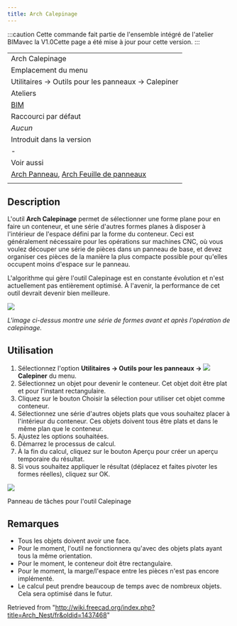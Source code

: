 ```yaml
---
title: Arch Calepinage
---
```

:::caution
Cette commande fait partie de l'ensemble intégré de l'atelier BIMavec la V1.0Cette page a été mise à jour pour cette version.
:::

|  |
| --- |
| Arch Calepinage |
| Emplacement du menu |
| Utilitaires → Outils pour les panneaux → Calepiner |
| Ateliers |
| [BIM](/BIM_Workbench/fr "BIM Workbench/fr") |
| Raccourci par défaut |
| *Aucun* |
| Introduit dans la version |
| - |
| Voir aussi |
| [Arch Panneau](/Arch_Panel/fr "Arch Panel/fr"), [Arch Feuille de panneaux](/Arch_Panel_Sheet/fr "Arch Panel Sheet/fr") |
|  |

## Description

L'outil **Arch Calepinage** permet de sélectionner une forme plane pour en faire un conteneur, et une série d'autres formes planes à disposer à l'intérieur de l'espace défini par la forme du conteneur. Ceci est généralement nécessaire pour les opérations sur machines CNC, où vous voulez découper une série de pièces dans un panneau de base, et devez organiser ces pièces de la manière la plus compacte possible pour qu'elles occupent moins d'espace sur le panneau.

L'algorithme qui gère l'outil Calepinage est en constante évolution et n'est actuellement pas entièrement optimisé. À l'avenir, la performance de cet outil devrait devenir bien meilleure.

![](/images/Arch_Nest_example.jpg)

*L'image ci-dessus montre une série de formes avant et après l'opération de calepinage.*

## Utilisation

1. Sélectionnez l'option **Utilitaires → Outils pour les panneaux → ![](/images/Arch_Nest.svg) Calepiner** du menu.
2. Sélectionnez un objet pour devenir le conteneur. Cet objet doit être plat et pour l'instant rectangulaire.
3. Cliquez sur le bouton Choisir la sélection pour utiliser cet objet comme conteneur.
4. Sélectionnez une série d'autres objets plats que vous souhaitez placer à l'intérieur du conteneur. Ces objets doivent tous être plats et dans le même plan que le conteneur.
5. Ajustez les options souhaitées.
6. Démarrez le processus de calcul.
7. À la fin du calcul, cliquez sur le bouton Aperçu pour créer un aperçu temporaire du résultat.
8. Si vous souhaitez appliquer le résultat (déplacez et faites pivoter les formes réelles), cliquez sur OK.

![](/images/Arch_Nest_panel.jpg)

Panneau de tâches pour l'outil Calepinage

## Remarques

* Tous les objets doivent avoir une face.
* Pour le moment, l'outil ne fonctionnera qu'avec des objets plats ayant tous la même orientation.
* Pour le moment, le conteneur doit être rectangulaire.
* Pour le moment, la marge/l'espace entre les pièces n'est pas encore implémenté.
* Le calcul peut prendre beaucoup de temps avec de nombreux objets. Cela sera optimisé dans le futur.

Retrieved from "<http://wiki.freecad.org/index.php?title=Arch_Nest/fr&oldid=1437468>"
